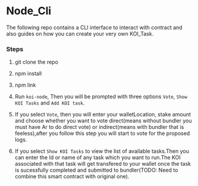 # Node_Cli

The following repo contains a CLI interface to interact with contract and also guides on how you can create your very own KOI_Task.

### Steps

1. git clone the repo
2. npm install
3. npm link
4. Run `koi-node`, Then you will be prompted with three options `Vote`, `Show KOI Tasks` and `Add KOI task`.

5. If you select `Vote`, then you will enter your walletLocation, stake amount and choose whether you want to vote direct(means without bundler you must have Ar to do direct vote) or indirect(means with bundler that is feeless),after you follow this step you will start to vote for the proposed logs.
6. If you select `Show KOI Tasks` to view the list of available tasks.Then you can enter the Id or name of any task which you want to run.The KOI associated with that task will get transfered to your wallet once the task is sucessfully completed and submitted to bundler(TODO: Need to combine this smart contract with original one).
